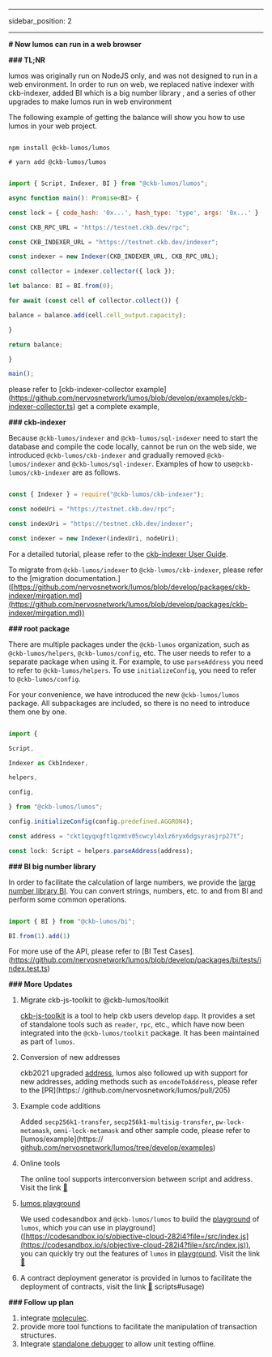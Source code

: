 - --

sidebar_position: 2

- --

**# Now lumos can run in a web browser**

**### TL;NR**

lumos was originally run on NodeJS only, and was not designed to run in a web environment. In order to run on web, we replaced native indexer with ckb-indexer, added BI which is a big number library , and a series of other upgrades to make lumos run in web environment

The following example of getting the balance will show you how to use lumos in your web project.

```shell

npm install @ckb-lumos/lumos

# yarn add @ckb-lumos/lumos

```

```jsx

import { Script, Indexer, BI } from "@ckb-lumos/lumos";

async function main(): Promise<BI> {

const lock = { code_hash: '0x...', hash_type: 'type', args: '0x...' }

const CKB_RPC_URL = "https://testnet.ckb.dev/rpc";

const CKB_INDEXER_URL = "https://testnet.ckb.dev/indexer";

const indexer = new Indexer(CKB_INDEXER_URL, CKB_RPC_URL);

const collector = indexer.collector({ lock });

let balance: BI = BI.from(0);

for await (const cell of collector.collect()) {

balance = balance.add(cell.cell_output.capacity);

}

return balance;

}

main();

```

please refer to [ckb-indexer-collector example] (https://github.com/nervosnetwork/lumos/blob/develop/examples/ckb-indexer-collector.ts) get  a complete example, 

**### ckb-indexer**

Because `@ckb-lumos/indexer` and `@ckb-lumos/sql-indexer` need to start the database and compile the code locally, cannot be run on the web side, we introduced `@ckb-lumos/ckb-indexer` and gradually removed `@ckb-lumos/indexer` and `@ckb-lumos/sql-indexer`. Examples of how to use`@ckb-lumos/ckb-indexer` are as follows.

```jsx

const { Indexer } = require("@ckb-lumos/ckb-indexer");

const nodeUri = "https://testnet.ckb.dev/rpc";

const indexUri = "https://testnet.ckb.dev/indexer";

const indexer = new Indexer(indexUri, nodeUri);

```

For a detailed tutorial, please refer to the [ckb-indexer User Guide](https://github.com/nervosnetwork/lumos/tree/develop/packages/ckb-indexer).

To migrate from `@ckb-lumos/indexer` to `@ckb-lumos/ckb-indexer`, please refer to the [migration documentation.] ([https://github.com/nervosnetwork/lumos/blob/develop/packages/ckb-indexer/mirgation.md](https://github.com/nervosnetwork/lumos/blob/develop/packages/ckb-indexer/mirgation.md))

**### root package**

There are multiple packages under the `@ckb-lumos` organization, such as `@ckb-lumos/helpers`, `@ckb-lumos/config`, etc. The user needs to refer to a separate package when using it. For example, to use `parseAddress` you need to refer to `@ckb-lumos/helpers`. To use `initializeConfig`, you need to refer to `@ckb-lumos/config`.

For your convenience, we have introduced the new `@ckb-lumos/lumos` package. All subpackages are included, so there is no need to introduce them one by one.

```jsx

import {

Script,

Indexer as CkbIndexer,

helpers,

config,

} from "@ckb-lumos/lumos";

config.initializeConfig(config.predefined.AGGRON4);

const address = "ckt1qyqxgftlqzmtv05cwcyl4xlz6ryx6dgsyrasjrp27t";

const lock: Script = helpers.parseAddress(address);

```

**### BI big number library**

In order to facilitate the calculation of large numbers, we provide the [large number library BI](https://github.com/nervosnetwork/lumos/tree/develop/packages/bi). You can convert strings, numbers, etc. to and from BI and perform some common operations.

```jsx

import { BI } from "@ckb-lumos/bi";

BI.from(1).add(1)

```

For more use of the API, please refer to [BI Test Cases].(https://github.com/nervosnetwork/lumos/blob/develop/packages/bi/tests/index.test.ts)

**### More Updates**

1. Migrate ckb-js-toolkit to @ckb-lumos/toolkit
    
    [ckb-js-toolkit](https://github.com/nervosnetwork/ckb-js-toolkit) is a tool to help ckb users develop `dapp`. It provides a set of standalone tools such as `reader`, `rpc`, etc., which have now been integrated into the `@ckb-lumos/toolkit` package. It has been maintained as part of `lumos`. 
    
2. Conversion of new addresses
    
    ckb2021 upgraded [address](https://github.com/nervosnetwork/rfcs/pull/239/files), lumos also followed up with support for new addresses, adding methods such as `encodeToAddress`, please refer to the [PR](https:/ /github.com/nervosnetwork/lumos/pull/205)
    
3. Example code additions
    
    Added `secp256k1-transfer`, `secp256k1-multisig-transfer`, `pw-lock-metamask`, `omni-lock-metamask` and other sample code, please refer to [lumos/example](https:// [github.com/nervosnetwork/lumos/tree/develop/examples](http://github.com/nervosnetwork/lumos/tree/develop/examples))
    
4. Online tools
    
    The online tool supports interconversion between script and address. Visit the link [🔗](https://nervosnetwork.github.io/lumos/tools/address-conversion)
    
5. [lumos playground](https://codesandbox.io/s/objective-cloud-282i4?file=/src/index.js)
    
    We used codesandbox and `@ckb-lumos/lumos` to build the [playground](https://codesandbox.io/s/objective-cloud-282i4?file=/src/index.js) of `lumos`, which you can use in playground]([https://codesandbox.io/s/objective-cloud-282i4?file=/src/index.js](https://codesandbox.io/s/objective-cloud-282i4?file=/src/index.js)), you can quickly try out the features of `lumos` in [playground](https://codesandbox.io/s/objective-cloud-282i4?file=/src/index.js). Visit the link [🔗](https://codesandbox.io/s/objective-cloud-282i4?file=/src/index.js)
    
6. A contract deployment generator is provided in lumos to facilitate the deployment of contracts, visit the link [🔗](https://github.com/nervosnetwork/lumos/tree/develop/packages/common-) scripts#usage)

**### Follow up plan**

1. integrate [moleculec](https://github.com/nervosnetwork/molecule).
2. provide more tool functions to facilitate the manipulation of transaction structures.
3. Integrate [standalone debugger](https://github.com/nervosnetwork/ckb-standalone-debugger) to allow unit testing offline.